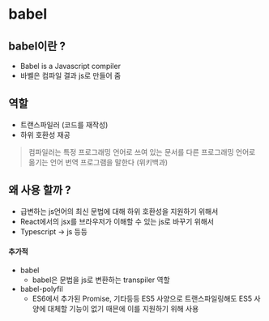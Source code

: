 # babel

## babel이란 ?
- Babel is a Javascript compiler
- 바벨은 컴파일 결과 js로 만들어 줌 

## 역할
- 트랜스파일러 (코드를 재작성)
- 하위 호환성 재공

> 컴파일러는 특정 프로그래밍 언어로 쓰여 있는 문서를 다른 프로그래밍 언어로 옮기는 언어 번역 프로그램을 말한다 (위키백과)

## 왜 사용 할까 ?
- 급변하는 js언어의 최신 문법에 대해 하위 호환성을 지원하기 위해서
- React에서의 jsx를 브라우저가 이해할 수 있는 js로 바꾸기 위해서
- Typescript -> js 등등

#### 추가적 
- babel
  - babel은 문법을 js로 변환하는 transpiler 역할 
- babel-polyfil 
  - ES6에서 추가된 Promise, 기타등등 ES5 사양으로 트랜스파일링해도 ES5 사양에 대체할 기능이 없기 때믄에 이를 지원하기 위해 사용